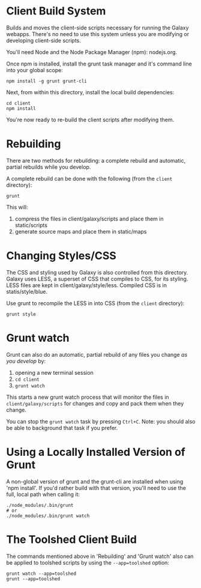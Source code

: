 Client Build System
===================

Builds and moves the client-side scripts necessary for running the Galaxy webapps. There's no need to use this system
unless you are modifying or developing client-side scripts.

You'll need Node and the Node Package Manager (npm): nodejs.org.

Once npm is installed, install the grunt task manager and it's command line into your global scope:

    npm install -g grunt grunt-cli

Next, from within this directory, install the local build dependencies:

    cd client
    npm install

You're now ready to re-build the client scripts after modifying them.


Rebuilding
==========

There are two methods for rebuilding: a complete rebuild and automatic, partial rebuilds while you develop.

A complete rebuild can be done with the following (from the `client` directory):

    grunt

This will:

1. compress the files in client/galaxy/scripts and place them in static/scripts
2. generate source maps and place them in static/maps


Changing Styles/CSS
===================

The CSS and styling used by Galaxy is also controlled from this directory. Galaxy uses LESS, a superset of CSS that
compiles to CSS, for its styling. LESS files are kept in client/galaxy/style/less. Compiled CSS is in statis/style/blue.

Use grunt to recompile the LESS in into CSS (from the `client` directory):

    grunt style


Grunt watch
===========

Grunt can also do an automatic, partial rebuild of any files you change *as you develop* by:

1. opening a new terminal session
2. `cd client`
3. `grunt watch`

This starts a new grunt watch process that will monitor the files in `client/galaxy/scripts` for changes and copy and
pack them when they change.

You can stop the `grunt watch` task by pressing `Ctrl+C`. Note: you should also be able to background that task if you
prefer.


Using a Locally Installed Version of Grunt
==========================================

A non-global version of grunt and the grunt-cli are installed when using 'npm install'. If you'd rather build with that
version, you'll need to use the full, local path when calling it:

    ./node_modules/.bin/grunt
    # or
    ./node_modules/.bin/grunt watch


The Toolshed Client Build
=========================

The commands mentioned above in 'Rebuilding' and 'Grunt watch' also can be applied to toolshed scripts by using the
`--app=toolshed` option:

	grunt watch --app=toolshed
	grunt --app=toolshed